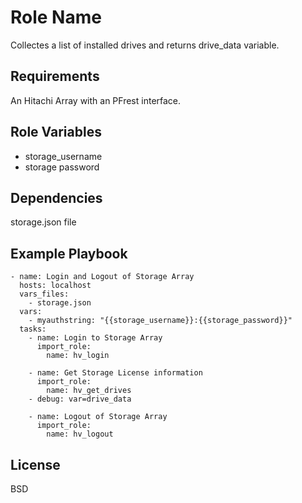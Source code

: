 Role Name
=========

Collectes a list of installed drives and returns drive_data variable. 

Requirements
------------

An Hitachi Array with an PFrest interface.

Role Variables
--------------
* storage_username
* storage password


Dependencies
------------

storage.json file

Example Playbook
----------------

    - name: Login and Logout of Storage Array
      hosts: localhost
      vars_files:
        - storage.json
      vars:
        - myauthstring: "{{storage_username}}:{{storage_password}}"
      tasks:
        - name: Login to Storage Array
          import_role:
            name: hv_login

        - name: Get Storage License information
          import_role:
            name: hv_get_drives
        - debug: var=drive_data

        - name: Logout of Storage Array
          import_role:
            name: hv_logout


License
-------

BSD


